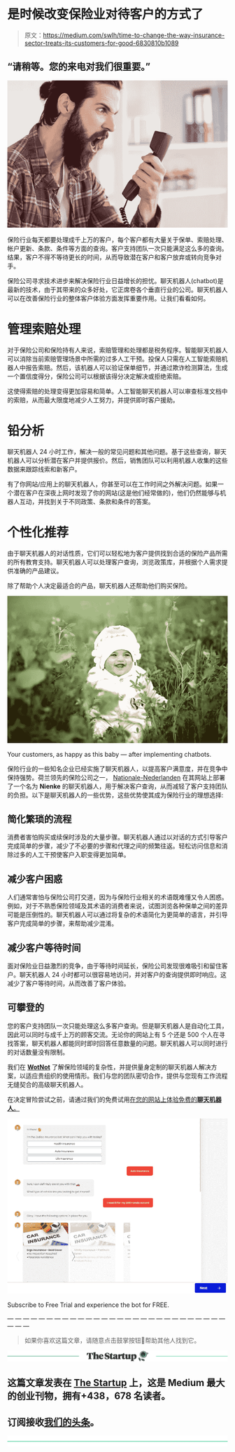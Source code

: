 # 是时候改变保险业对待客户的方式了

> 原文：<https://medium.com/swlh/time-to-change-the-way-insurance-sector-treats-its-customers-for-good-6830810b1089>

## “请稍等。您的来电对我们很重要。”

![](img/13f5aea1634a1be43dcd5365f6a46a8f.png)

保险行业每天都要处理成千上万的客户，每个客户都有大量关于保单、索赔处理、帐户更新、条款、条件等方面的查询。客户支持团队一次只能满足这么多的查询。结果，客户不得不等待更长的时间，从而导致潜在客户和客户放弃或转向竞争对手。

保险公司寻求技术进步来解决保险行业日益增长的担忧。聊天机器人(chatbot)是最新的技术，由于其带来的众多好处，它正席卷各个垂直行业的公司。聊天机器人可以在改善保险行业的整体客户体验方面发挥重要作用。让我们看看如何。

# 管理索赔处理

对于保险公司和保险持有人来说，索赔管理和处理都是税务程序。智能聊天机器人可以消除当前索赔管理场景中所需的过多人工干预。投保人只需在人工智能索赔机器人中报告索赔。然后，该机器人可以验证保单细节，并通过欺诈检测算法，生成一个置信度得分，保险公司可以根据该得分决定解决或拒绝索赔。

这使得索赔的处理变得更加容易和简单。人工智能聊天机器人可以审查标准文档中的索赔，从而最大限度地减少人工努力，并提供即时客户援助。

# 铅分析

聊天机器人 24 小时工作，解决一般的常见问题和其他问题。基于这些查询，聊天机器人可以分析潜在客户并提供报价。然后，销售团队可以利用机器人收集的这些数据来跟踪线索和新客户。

有了你网站/应用上的聊天机器人，你甚至可以在工作时间之外解决问题。如果一个潜在客户在深夜上网时发现了你的网站(这是他们经常做的)，他们仍然能够与机器人互动，并找到关于不同政策、条款和条件的答案。

# 个性化推荐

由于聊天机器人的对话性质，它们可以轻松地为客户提供找到合适的保险产品所需的所有教育支持。聊天机器人可以处理客户查询，浏览政策库，并根据个人需求提供准确的产品建议。

除了帮助个人决定最适合的产品，聊天机器人还帮助他们购买保险。

![](img/3dfa597d7959f44ada77262f50a103f8.png)

Your customers, as happy as this baby — after implementing chatbots.

保险行业的一些知名企业已经实施了聊天机器人，以提高客户满意度，并在竞争中保持强势。荷兰领先的保险公司之一， [Nationale-Nederlanden](https://www.nn.nl/) 在其网站上部署了一个名为 **Nienke** 的聊天机器人，用于解决客户查询，从而减轻了客户支持团队的负担。以下是聊天机器人的一些优势，这些优势使其成为保险行业的理想选择:

## 简化繁琐的流程

消费者害怕购买或续保时涉及的大量步骤。聊天机器人通过以对话的方式引导客户完成简单的步骤，减少了不必要的步骤和代理之间的频繁往返。轻松访问信息和消除过多的人工干预使客户入职变得更加简单。

## 减少客户困惑

人们通常害怕与保险公司打交道，因为与保险行业相关的术语既难懂又令人困惑。例如，对于不熟悉保险领域及其术语的消费者来说，试图浏览各种保单之间的差异可能是压倒性的。聊天机器人可以通过将复杂的术语简化为更简单的语言，并引导客户完成简单的步骤，来帮助减少混淆。

## 减少客户等待时间

面对保险业日益激烈的竞争，由于等待时间延长，保险公司发现很难吸引和留住客户。聊天机器人 24 小时都可以很容易地访问，并对客户的查询提供即时响应。这减少了客户等待时间，从而改善了客户体验。

## 可攀登的

您的客户支持团队一次只能处理这么多客户查询。但是聊天机器人是自动化工具，因此可以同时与成千上万的顾客交流。无论你的网站上有 5 个还是 500 个人在寻找答案，聊天机器人都能同时即时回答任意数量的问题。聊天机器人可以同时进行的对话数量没有限制。

我们在 [**WotNot**](https://app.wotnot.io/preview/choose-template?url=) 了解保险领域的复杂性，并提供量身定制的聊天机器人解决方案，以适应贵组织的使用情形。我们与您的团队密切合作，提供与您现有工作流程无缝契合的高级聊天机器人。

在决定冒险尝试之前，请通过我们的免费试用[在您的网站上体验免费的**聊天机器人**。](https://app.wotnot.io/preview/interact?url=&themeColor=%23F44336&alignment=right&templateKey=insurance)

![](img/085239f72d2c40340ec4af26869f7373.png)

Subscribe to Free Trial and experience the bot for FREE.

— — — — — — — — — — — — — — — — — — — — — — — — — — — — — — —

> 如果你喜欢这篇文章，请随意点击鼓掌按钮👏帮助其他人找到它。

[![](img/308a8d84fb9b2fab43d66c117fcc4bb4.png)](https://medium.com/swlh)

## 这篇文章发表在 [The Startup](https://medium.com/swlh) 上，这是 Medium 最大的创业刊物，拥有+438，678 名读者。

## 订阅接收[我们的头条](https://growthsupply.com/the-startup-newsletter/)。

[![](img/b0164736ea17a63403e660de5dedf91a.png)](https://medium.com/swlh)